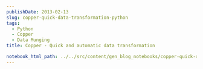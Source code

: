 ```yaml
---
publishDate: 2013-02-13
slug: copper-quick-data-transformation-python
tags:
  - Python
  - Copper
  - Data Munging
title: Copper - Quick and automatic data transformation

notebook_html_path: ../../src/content/gen_blog_notebooks/copper-quick-data-transformation-python.html
---
```

